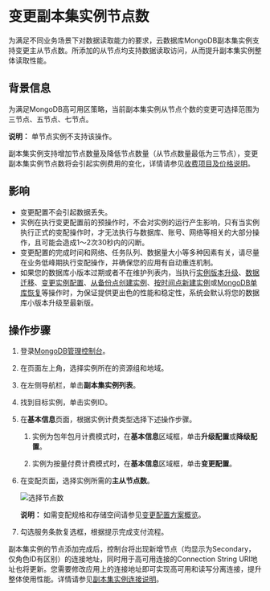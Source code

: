 # 变更副本集实例节点数

为满足不同业务场景下对数据读取能力的要求，云数据库MongoDB副本集实例支持变更主从节点数。所添加的从节点均支持数据读取访问，从而提升副本集实例整体读取性能。

## 背景信息

为满足MongoDB高可用区策略，当前副本集实例从节点个数的变更可选择范围为三节点、五节点、七节点。

**说明：** 单节点实例不支持该操作。

副本集实例支持增加节点数量及降低节点数量（从节点数量最低为三节点），变更副本集实例节点数将会引起实例费用的变化，详情请参见[收费项目及价格说明](/intl.zh-CN/产品定价/收费项目及价格说明.md)。

## 影响

-   变更配置不会引起数据丢失。
-   实例在执行变更配置前的预操作时，不会对实例的运行产生影响，只有当实例执行正式的变配操作时，才无法执行与数据库、账号、网络等相关的大部分操作，且可能会造成1～2次30秒内的闪断。
-   变更配置的完成时间和网络、任务队列、数据量大小等多种因素有关，请尽量在业务低峰期执行变配操作，并确保您的应用有自动重连机制。
-   如果您的数据库小版本过期或者不在维护列表内，当执行[实例版本升级](/intl.zh-CN/用户指南/实例管理/数据库升级/升级数据库版本.md)、[数据迁移](/intl.zh-CN/用户指南/数据迁移和同步/MongoDB数据迁移和同步方案概览.md)、[变更实例配置](/intl.zh-CN/用户指南/实例管理/变更实例配置/变更配置方案概览.md)、[从备份点创建实例](/intl.zh-CN/用户指南/数据恢复/从备份点创建实例.md)、[按时间点新建实例](/intl.zh-CN/用户指南/数据恢复/按时间点新建实例.md)或[MongoDB单库恢复](/intl.zh-CN/用户指南/数据恢复/MongoDB单库恢复.md)等操作时，为保证提供更出色的性能和稳定性，系统会默认将您的数据库小版本升级至最新版。

## 操作步骤

1.  登录[MongoDB管理控制台](https://mongodb.console.aliyun.com/)。

2.  在页面左上角，选择实例所在的资源组和地域。

3.  在左侧导航栏，单击**副本集实例列表**。

4.  找到目标实例，单击实例ID。

5.  在**基本信息**页面，根据实例计费类型选择下述操作步骤。

    1.  实例为包年包月计费模式时，在**基本信息**区域框，单击**升级配置**或**降级配置**。

    2.  实例为按量付费计费模式时，在**基本信息**区域框，单击**变更配置**。

6.  在变配页面，选择实例所需的**主从节点数**。

    ![选择节点数](https://static-aliyun-doc.oss-accelerate.aliyuncs.com/assets/img/zh-CN/1534189951/p165729.png)

    **说明：** 如需变配规格和存储空间请参见[变更配置方案概览](/intl.zh-CN/用户指南/实例管理/变更实例配置/变更配置方案概览.md)。

7.  勾选服务条款复选框，根据提示完成支付流程。


副本集实例的节点添加完成后，控制台将出现新增节点（均显示为Secondary，仅角色ID有区别）的连接地址，同时用于高可用连接的Connection String URI地址也将更新。您需要修改应用上的连接地址即可实现高可用和读写分离连接，提升整体使用性能。详情请参见[副本集实例连接说明]()。

